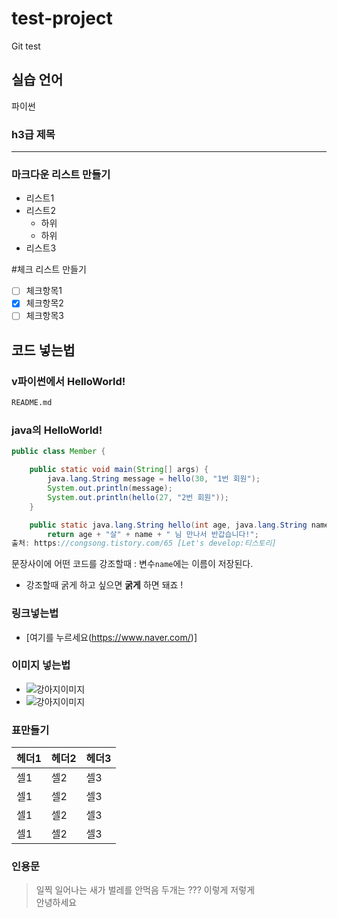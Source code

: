 # test-project
Git test

## 실습 언어
파이썬

### h3급 제목

---


### 마크다운 리스트 만들기
  - 리스트1
  - 리스트2
    - 하위
    - 하위
  - 리스트3

  #체크 리스트 만들기
  - [ ] 체크항목1
  - [x] 체크항목2
  - [ ] 체크항목3

  ## 코드 넣는법 
### v파이썬에서 HelloWorld!

  ```python
  README.md
  ```

### java의 HelloWorld!

```java
public class Member {

    public static void main(String[] args) {
        java.lang.String message = hello(30, "1번 회원");
        System.out.println(message);
        System.out.println(hello(27, "2번 회원"));
    }

    public static java.lang.String hello(int age, java.lang.String name) {
        return age + "살" + name + " 님 만나서 반갑습니다!";
출처: https://congsong.tistory.com/65 [Let's develop:티스토리]
```

문장사이에 어떤 코드를 강조할때 : 변수`name`에는 이름이 저장된다. 
- 강조할때 굵게 하고 싶으면 **굵게** 하면 돼죠 !


### 링크넣는법 
- [여기를 누르세요(https://www.naver.com/)]
### 이미지 넣는법

- ![강아지이미지]( https://encrypted-tbn0.gstatic.com/images?q=tbn:ANd9GcSZXzuuUOItEzX4U1SjmDt3oRPZfUkfgCfsc7wiYo9gZ7gAoEctJHCFx7Y5BVPit9TFTyghJzvHnSKJeZvu-vTcjP458wHMZDtvMxf3zDbB)
- ![강아지이미지]( https://kr.pinterest.com/pin/2885187257510547/)


### 표만들기
| 헤더1 | 헤더2 | 헤더3 |
|---|---|---|
|셀1|셀2|셀3|
|셀1|셀2|셀3|
|셀1|셀2|셀3|
|셀1|셀2|셀3|


### 인용문
> 일찍 일어나는 새가 벌레를 안먹음
> 두개는 ???
> 이렇게 
> 저렇게
> <br>안녕하세요 











